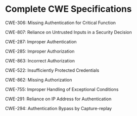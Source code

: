 

# Complete CWE Specifications

CWE-306: Missing Authentication for Critical Function

CWE-807: Reliance on Untrusted Inputs in a Security Decision

CWE-287: Improper Authentication

CWE-285: Improper Authorization

CWE-863: Incorrect Authorization

CWE-522: Insufficiently Protected Credentials

CWE-862: Missing Authorization

CWE-755: Improper Handling of Exceptional Conditions

CWE-291: Reliance on IP Address for Authentication

CWE-294: Authentication Bypass by Capture-replay